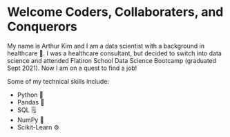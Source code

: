 # Welcome Coders, Collaboraters, and Conquerors

My name is Arthur Kim and I am a data scientist with a background in healthcare 🏥. I was a healthcare consultant, but decided to switch into data science and attended Flatiron School Data Science Bootcamp (graduated Sept 2021). Now I am on a quest to find a job!

Some of my technical skills include:
* Python 🐍
* Pandas 🐼
* SQL 🗒️
* NumPy 💯
* Scikit-Learn ⚙️

<!--
**arthursjkim/arthursjkim** is a ✨ _special_ ✨ repository because its `README.md` (this file) appears on your GitHub profile.

Here are some ideas to get you started:

- 🔭 I’m currently working on ...
- 🌱 I’m currently learning ...
- 👯 I’m looking to collaborate on ...
- 🤔 I’m looking for help with ...
- 💬 Ask me about ...
- 📫 How to reach me: ...
- 😄 Pronouns: ...
- ⚡ Fun fact: ...
-->
